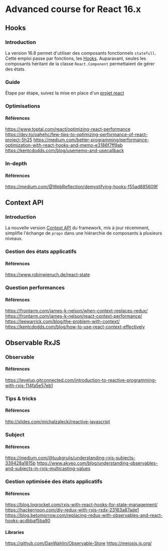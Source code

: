 # Advanced course for React 16.x

## Hooks
### Introduction
La version 16.8 permet d'utiliser des composants fonctionnels `statefull`.
Cette emploi passe par fonctions, les [Hooks](hooks/README.md).
Auparavant, seules les composants héritant de la classe `React.Component` permettaient de gérer des états.

### Guide
Étape par étape, suivez la mise en place d'un [projet react](https://github.com/heticeric/react_16x-demo)

### Optimisations 

#### Références
https://www.toptal.com/react/optimizing-react-performance
https://dev.to/oahehc/few-tips-to-optimizing-performance-of-react-project-5h25
https://medium.com/better-programming/performance-optimization-with-react-hooks-and-memo-e3186f7ff9ab
https://kentcdodds.com/blog/usememo-and-usecallback

### In-depth

#### Références
https://medium.com/@WebReflection/demystifying-hooks-f55ad885609f

  
## Context API
### Introduction
La nouvelle version [Context API](context/README.md) du framework, mis à jour récemment, simplifie l'échange de `props` dans une hiérarchie de composants à plusieurs niveaux. 

### Gestion des états applicatifs

#### Références
https://www.robinwieruch.de/react-state

### Question performances

#### Références
https://frontarm.com/james-k-nelson/when-context-replaces-redux/
https://frontarm.com/james-k-nelson/react-context-performance/
https://leewarrick.com/blog/the-problem-with-context/
https://kentcdodds.com/blog/how-to-use-react-context-effectively

## Observable RxJS
### Observable

#### Références
https://levelup.gitconnected.com/introduction-to-reactive-programming-with-rxjs-114fa5e57eb1

### Tips & tricks

#### Références
http://slides.com/michalzalecki/reactive-javascript

### Subject

#### Références
https://medium.com/@luukgruijs/understanding-rxjs-subjects-339428a1815b
https://www.akveo.com/blog/understanding-observables-and-subjects-in-rxjs-multicasting-values

### Gestion optimisée des états applicatifs
#### Références

https://blog.logrocket.com/rxjs-with-react-hooks-for-state-management/ 
https://hackernoon.com/diy-redux-with-rxjs-rxdx-23163a87ade1
https://blog.betomorrow.com/replacing-redux-with-observables-and-react-hooks-acdbbaf5ba80

#### Libraries
https://github.com/DanWahlin/Observable-Store
https://meiosis.js.org/